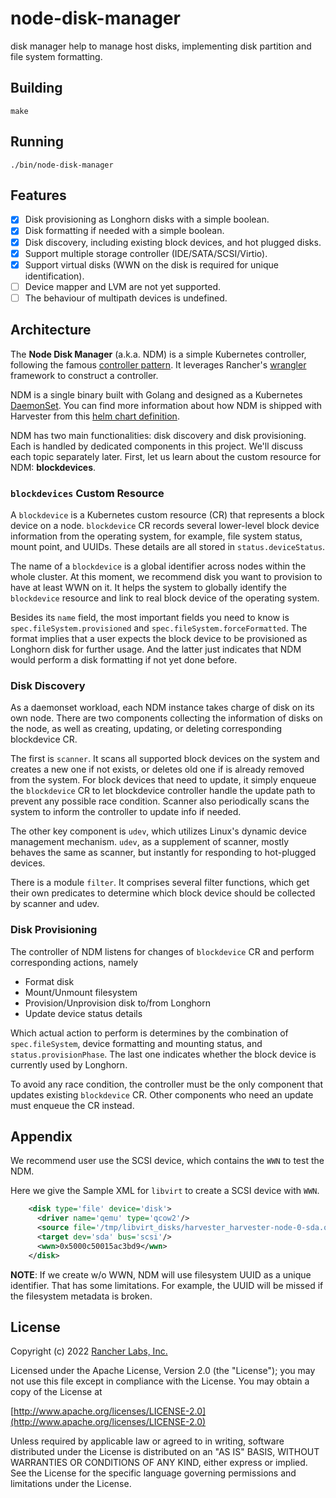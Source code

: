 node-disk-manager
========

disk manager help to manage host disks, implementing disk partition and file system formatting.

## Building

`make`

## Running

`./bin/node-disk-manager`

## Features

- [x] Disk provisioning as Longhorn disks with a simple boolean.
- [x] Disk formatting if needed with a simple boolean.
- [x] Disk discovery, including existing block devices, and hot plugged disks.
- [x] Support multiple storage controller (IDE/SATA/SCSI/Virtio).
- [x] Support virtual disks (WWN on the disk is required for unique identification).
- [ ] Device mapper and LVM are not yet supported.
- [ ] The behaviour of multipath devices is undefined.

## Architecture

The **Node Disk Manager** (a.k.a. NDM) is a simple Kubernetes controller,
following the famous [controller pattern]. It leverages Rancher's [wrangler]
framework to construct a controller.

NDM is a single binary built with Golang and designed as a Kubernetes [DaemonSet].
You can find more information about how NDM is shipped with Harvester from this
[helm chart definition].

NDM has two main functionalities: disk discovery and disk provisioning. Each
is handled by dedicated components in this project. We'll discuss each topic
separately later. First, let us learn about the custom resource for NDM:
**blockdevices**.

### `blockdevices` Custom Resource

A `blockdevice` is a Kubernetes custom resource (CR) that represents a 
block device on a node. `blockdevice` CR records several lower-level block 
device information from the operating system, for example, file system status,
mount point, and UUIDs. These details are all stored in `status.deviceStatus`.

The name of a `blockdevice` is a global identifier across nodes within the
whole cluster. At this moment, we recommend disk you want to provision to have
at least WWN on it. It helps the system to globally identify the `blockdevice`
resource and link to real block device of the operating system.

Besides its `name` field, the most important fields you need to know is
`spec.fileSystem.provisioned` and `spec.fileSystem.forceFormatted`. The format
implies that a user expects the block device to be provisioned as Longhorn disk
for further usage. And the latter just indicates that NDM would perform a disk
formatting if not yet done before.

### Disk Discovery

As a daemonset workload, each NDM instance takes charge of disk on its own node.
There are two components collecting the information of disks on the node, as
well as creating, updating, or deleting corresponding blockdevice CR.

The first is `scanner`. It scans all supported block devices on the system and
creates a new one if not exists, or deletes old one if is already removed from
the system. For block devices that need to update, it simply enqueue the
`blockdevice` CR to let blockdevice controller handle the update path to prevent
any possible race condition. Scanner also periodically scans the system to inform
the controller to update info if needed.

The other key component is `udev`, which utilizes Linux's dynamic device 
management mechanism. `udev`, as a supplement of scanner, mostly behaves the same
as scanner, but instantly for responding to hot-plugged devices.

There is a module `filter`. It comprises several filter functions, which
get their own predicates to determine which block device should be collected by
scanner and udev.

### Disk Provisioning

The controller of NDM listens for changes of `blockdevice` CR and perform 
corresponding actions, namely

- Format disk
- Mount/Unmount filesystem
- Provision/Unprovision disk to/from Longhorn
- Update device status details

Which actual action to perform is determines by the combination of
`spec.fileSystem`, device formatting and mounting status, and
`status.provisionPhase`. The last one indicates whether the block device is 
currently used by Longhorn.

To avoid any race condition, the controller must be the only component that 
updates existing `blockdevice` CR. Other components who need an update must 
enqueue the CR instead.

[controller pattern]: https://kubernetes.io/docs/concepts/architecture/controller/#controller-pattern
[wrangler]: https://github.com/rancher/wrangler/
[DaemonSet]: https://kubernetes.io/docs/concepts/workloads/controllers/daemonset/
[helm chart definition]: https://github.com/harvester/charts/tree/master/charts/harvester-node-disk-manager

## Appendix
We recommend user use the SCSI device, which contains the `WWN` to test the NDM.

Here we give the Sample XML for `libvirt` to create a SCSI device with `WWN`.

``` xml
    <disk type='file' device='disk'>
      <driver name='qemu' type='qcow2'/>
      <source file='/tmp/libvirt_disks/harvester_harvester-node-0-sda.qcow2'/>
      <target dev='sda' bus='scsi'/>
      <wwn>0x5000c50015ac3bd9</wwn>
    </disk>
```

**NOTE**: If we create w/o WWN, NDM will use filesystem UUID as a unique identifier.
That has some limitations. For example, the UUID will be missed if the filesystem metadata is broken.

## License
Copyright (c) 2022 [Rancher Labs, Inc.](http://rancher.com)

Licensed under the Apache License, Version 2.0 (the "License");
you may not use this file except in compliance with the License.
You may obtain a copy of the License at

[http://www.apache.org/licenses/LICENSE-2.0](http://www.apache.org/licenses/LICENSE-2.0)

Unless required by applicable law or agreed to in writing, software
distributed under the License is distributed on an "AS IS" BASIS,
WITHOUT WARRANTIES OR CONDITIONS OF ANY KIND, either express or implied.
See the License for the specific language governing permissions and
limitations under the License.
